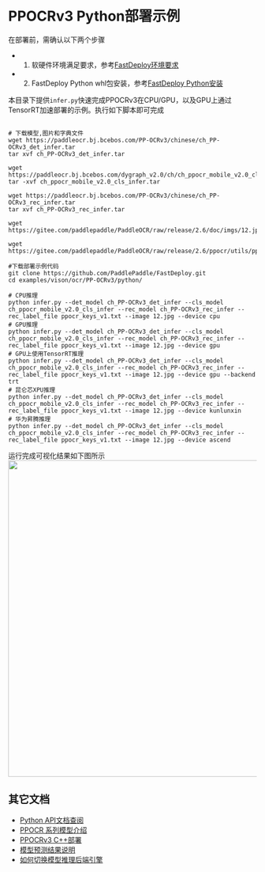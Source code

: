 # PPOCRv3 Python部署示例

在部署前，需确认以下两个步骤

- 1. 软硬件环境满足要求，参考[FastDeploy环境要求](../../../../../docs/cn/build_and_install/download_prebuilt_libraries.md)  
- 2. FastDeploy Python whl包安装，参考[FastDeploy Python安装](../../../../../docs/cn/build_and_install/download_prebuilt_libraries.md)

本目录下提供`infer.py`快速完成PPOCRv3在CPU/GPU，以及GPU上通过TensorRT加速部署的示例。执行如下脚本即可完成

```

# 下载模型,图片和字典文件
wget https://paddleocr.bj.bcebos.com/PP-OCRv3/chinese/ch_PP-OCRv3_det_infer.tar
tar xvf ch_PP-OCRv3_det_infer.tar

wget https://paddleocr.bj.bcebos.com/dygraph_v2.0/ch/ch_ppocr_mobile_v2.0_cls_infer.tar
tar -xvf ch_ppocr_mobile_v2.0_cls_infer.tar

wget https://paddleocr.bj.bcebos.com/PP-OCRv3/chinese/ch_PP-OCRv3_rec_infer.tar
tar xvf ch_PP-OCRv3_rec_infer.tar

wget https://gitee.com/paddlepaddle/PaddleOCR/raw/release/2.6/doc/imgs/12.jpg

wget https://gitee.com/paddlepaddle/PaddleOCR/raw/release/2.6/ppocr/utils/ppocr_keys_v1.txt

#下载部署示例代码
git clone https://github.com/PaddlePaddle/FastDeploy.git
cd examples/vison/ocr/PP-OCRv3/python/

# CPU推理
python infer.py --det_model ch_PP-OCRv3_det_infer --cls_model ch_ppocr_mobile_v2.0_cls_infer --rec_model ch_PP-OCRv3_rec_infer --rec_label_file ppocr_keys_v1.txt --image 12.jpg --device cpu
# GPU推理
python infer.py --det_model ch_PP-OCRv3_det_infer --cls_model ch_ppocr_mobile_v2.0_cls_infer --rec_model ch_PP-OCRv3_rec_infer --rec_label_file ppocr_keys_v1.txt --image 12.jpg --device gpu
# GPU上使用TensorRT推理
python infer.py --det_model ch_PP-OCRv3_det_infer --cls_model ch_ppocr_mobile_v2.0_cls_infer --rec_model ch_PP-OCRv3_rec_infer --rec_label_file ppocr_keys_v1.txt --image 12.jpg --device gpu --backend trt
# 昆仑芯XPU推理
python infer.py --det_model ch_PP-OCRv3_det_infer --cls_model ch_ppocr_mobile_v2.0_cls_infer --rec_model ch_PP-OCRv3_rec_infer --rec_label_file ppocr_keys_v1.txt --image 12.jpg --device kunlunxin
# 华为昇腾推理
python infer.py --det_model ch_PP-OCRv3_det_infer --cls_model ch_ppocr_mobile_v2.0_cls_infer --rec_model ch_PP-OCRv3_rec_infer --rec_label_file ppocr_keys_v1.txt --image 12.jpg --device ascend
```

运行完成可视化结果如下图所示
<img width="640" src="https://user-images.githubusercontent.com/109218879/185826024-f7593a0c-1bd2-4a60-b76c-15588484fa08.jpg">




## 其它文档

- [Python API文档查阅](https://baidu-paddle.github.io/fastdeploy-api/python/html/)
- [PPOCR 系列模型介绍](../../)
- [PPOCRv3 C++部署](../cpp)
- [模型预测结果说明](../../../../../docs/api/vision_results/)
- [如何切换模型推理后端引擎](../../../../../docs/cn/faq/how_to_change_backend.md)
